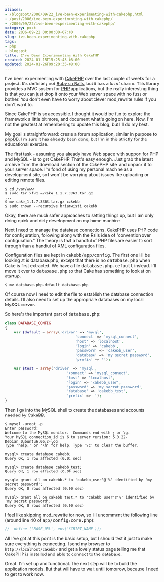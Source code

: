```yaml
---
aliases:
- /blogspot/2006/09/22_ive-been-experimenting-with-cakephp.html
- /post/2006/ive-been-experimenting-with-cakephp/
- /2006/09/22/ive-been-experimenting-with-cakephp/
category: post
date: 2006-09-22 00:00:00-07:00
slug: ive-been-experimenting-with-cakephp
tags:
- php
- blogspot
title: I've Been Experimenting With CakePHP
created: 2024-01-15T15:25:43-08:00
updated: 2024-01-26T09:20:35-08:00
---
```


I've been experimenting with <a href="http://cakephp.org/">CakePHP</a> over the last couple of weeks for a project. It's definitely not <a href="http://rubyonrails.com/">Ruby on Rails</a>, but it has a lot of charm. This library provides a MVC system for [PHP](../../../card/PHP.md) applications, but the really interesting thing is that you can just drop it onto your Web server space with no fuss or bother. You don't even have to worry about clever mod_rewrite rules if you don't want to.

<!--more-->

Since CakePHP is so accessible, I thought it would be fun to explore the framework a little bit more, and document what's going on here. Now, I'm not the greatest at remembering to update this blog, but I'll do my best.

My goal is straightforward: create a forum application, similar in purpose to <a href="http://www.phpbb.com/">phpBB</a>. I'm sure it has already been done, but I'm in this strictly for the educational exercise.

The first task - assuming you already have Web space with support for PHP and MySQL - is to get CakePHP. That's easy enough. Just grab the latest archive from the download section of the CakePHP site, and unpack it to your server space. I'm fond of using my personal machine as a development site, so I won't be worrying about issues like uploading or editing remote files.

````
$ cd /var/www
$ sudo tar xfvz ~/cake_1.1.7.3363.tar.gz
...
$ mv cake_1.1.7.3363.tar.gz cakebb
$ sudo chown --recursive brianwisti cakebb
````

Okay, there are much safer approaches to setting things up, but I am only doing quick and dirty development on my home machine.

Next I need to manage the database connections. CakePHP uses PHP code for configuration, following along with the Rails idea of "convention over configuration." The theory is that a handful of PHP files are easier to sort through than a handful of XML configuration files.

Configuration files are kept in <tt>cakebb/app/config</tt>. The first one I'll be looking at is database.php, except that there is no <tt>database.php</tt> when Cake is first extracted. We have a file <tt>database.php.default</tt> instead. I'll move it over to <tt>database.php</tt> so that Cake has something to look at on startup.

````
$ mv database.php.default database.php
````

Of course now I need to edit the file to establish the database connection details. I'll also need to set up the appropriate databases on my local MySQL server.

So here's the important part of <tt>database.php</tt>:

````php
class DATABASE_CONFIG
{
    var $default = array('driver' => 'mysql',
                                'connect' => 'mysql_connect',
                                'host' => 'localhost',
                                'login' => 'cakebb',
                                'password' => 'cakebb_user',
                                'database' => 'my secret password',
                                'prefix' => '');

    var $test = array('driver' => 'mysql',
                            'connect' => 'mysql_connect',
                            'host' => 'localhost',
                            'login' => 'cakebb_user',
                            'password' => 'my secret password',
                            'database' => 'cakebb_test',
                            'prefix' => '');
}
````

Then I go into the MySQL shell to create the databases and accounts needed by CakeBB.

````
$ mysql -uroot -p
Enter password:
Welcome to the MySQL monitor.  Commands end with ; or \g.
Your MySQL connection id is 6 to server version: 5.0.22-Debian_0ubuntu6.06.2-log
Type 'help;' or '\h' for help. Type '\c' to clear the buffer.

mysql> create database cakebb;
Query OK, 1 row affected (0.01 sec)

mysql> create database cakebb_test;
Query OK, 1 row affected (0.00 sec)

mysql> grant all on cakebb.* to 'cakebb_user'@'%' identified by 'my secret password';
Query OK, 0 rows affected (0.00 sec)

mysql> grant all on cakebb_test.* to 'cakebb_user'@'%' identified by 'my secret password';
Query OK, 0 rows affected (0.00 sec)
````

I feel like skipping mod_rewrite for now, so I'll uncomment the following line (around line 40 of <tt>app/config/core.php</tt>):

````php
//  define ('BASE_URL', env('SCRIPT_NAME'));
````

All I've got at this point is the basic setup, but I should test it just to make sure everything is connecting. I send my browser to `http://localhost/cakebb/` and get a lovely status page telling me that CakePHP is installed and able to connect to the database.

Great. I'm set up and functional. The next step will be to build the application models. But that will have to wait until tomorrow, because I need to get to work now.

